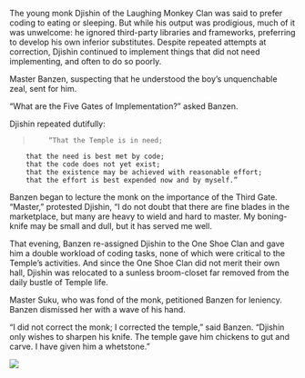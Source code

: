 The young monk Djishin of the Laughing Monkey Clan was said to prefer coding to eating or sleeping.
But while his output was prodigious, much of it was
unwelcome: he ignored third-party libraries and frameworks,
preferring to develop his own inferior substitutes.
Despite repeated attempts
at correction, Djishin continued to implement things that
did not need implementing, and often to do so poorly.

Master Banzen, suspecting that he understood the boy’s
unquenchable zeal, sent for him.

“What are the Five Gates of Implementation?” asked Banzen.

Djishin repeated dutifully:

>         “That the Temple is in need; 
        that the need is best met by code; 
        that the code does not yet exist; 
        that the existence may be achieved with reasonable effort; 
        that the effort is best expended now and by myself.”

Banzen began to lecture the monk on the importance of the
Third Gate.  “Master,” protested Djishin, “I do not
doubt that there are fine blades in the marketplace,
but many are heavy to wield and hard to master.
My boning-knife may be small and dull, but it has served me well.

That evening, Banzen re-assigned Djishin to the
One Shoe Clan and gave him a double workload of coding tasks,
none of which were critical to the Temple’s activities.  And
since the One Shoe Clan did not merit their own hall,
Djishin was relocated to a sunless broom-closet far removed
from the daily bustle of Temple life.

Master Suku, who was fond of the monk, petitioned Banzen for
leniency.  Banzen dismissed her with a wave of his hand.

“I did not correct the monk; I corrected the temple,” said Banzen.
“Djishin only wishes to sharpen his knife.
The temple gave him chickens to gut and carve.
I have given him a whetstone.”


![](/pages/case-78/error-stack.jpg)
